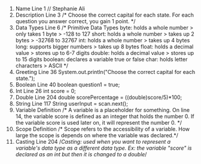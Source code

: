 1. Name
Line 1
// Stephanie Ali
2. Description
Line 3
/* Choose the correct capital for each state. 
   For each question you answer correct, you gain 1 point. */
3. Data Types
Line 6
/* Primitive Data Types
   byte: holds a whole number > only takes 1 byte > -128 to 127
   short: holds a whole number > takes up 2 bytes > -32768 to 32767
   int: holds a whole number > takes up 4 bytes
   long: supports bigger numbers > takes up 8 bytes 
   float: holds a decimal value > stores up to 6-7 digits
   double: holds a decimal value > stores up to 15 digits
   boolean: declares a variable true or false
   char: holds letter characters > ASCII */
4. Greeting
Line 36
System.out.println("Choose the correct capital for each state.");
5. Boolean
Line 40
boolean question1 = true;
6. Int
Line 26
int score = 0;
7. Double
Line 204
double scorePercentage = ((double)score/5)*100;
8. String
Line 117
String userInput = scan.next();
9. Variable Definition
/* A variable is a placeholder for something. 
	On line 14, the variable score is defined as an integer that holds the number 0.
	If the variable score is used later on, it will represent the number 0. */
10. Scope Definition
/* Scope refers to the accessibility of a variable. How large the scope is depends on where the variable was declared.*/
11. Casting
Line 204
/*Casting: used when you want to represent a variable's data type as a different data type.
	 Ex: the variable "score" is declared as an int but then it is changed to a double*/
